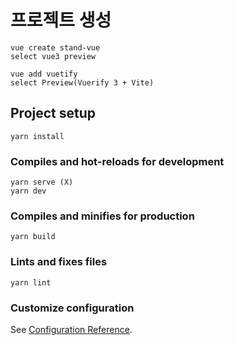# 프로젝트 생성
```
vue create stand-vue
select vue3 preview

vue add vuetify
select Preview(Vuerify 3 + Vite)
```

## Project setup
```
yarn install
```

### Compiles and hot-reloads for development
```
yarn serve (X)
yarn dev
```

### Compiles and minifies for production
```
yarn build
```

### Lints and fixes files
```
yarn lint
```

### Customize configuration
See [Configuration Reference](https://cli.vuejs.org/config/).
